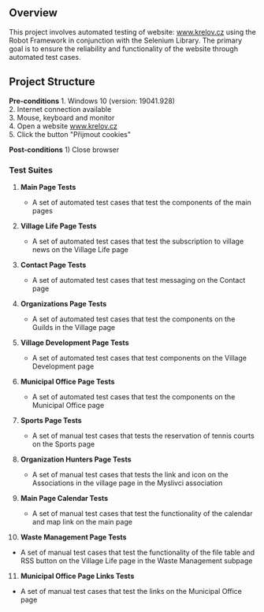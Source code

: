 ## Overview
This project involves automated testing of website: www.krelov.cz using the Robot Framework in conjunction with the Selenium Library.
The primary goal is to ensure the reliability and functionality of the website through automated test cases.

## Project Structure

**Pre-conditions**
	1. Windows 10 (version: 19041.928)  
	2. Internet connection available  
	3. Mouse, keyboard and monitor  
	4. Open a website www.krelov.cz  
	5. Click the button "Přijmout cookies"  

**Post-conditions**
	1) Close browser  

### Test Suites
1. **Main Page Tests**
   - A set of automated test cases that test the components of the main pages

2. **Village Life Page Tests**
   - A set of automated test cases that test the subscription to village news on the Village Life page

3. **Contact Page Tests**
   - A set of automated test cases that test messaging on the Contact page

4. **Organizations Page Tests**
   - A set of automated test cases that test the components on the Guilds in the Village page

5. **Village Development Page Tests**
   - A set of automated test cases that test components on the Village Development page
  
6. **Municipal Office Page Tests**
   - A set of automated test cases that test the components on the Municipal Office page

7. **Sports Page Tests**
   - A set of manual test cases that tests the reservation of tennis courts on the Sports page
  
8. **Organization Hunters Page Tests**
   - A set of manual test cases that tests the link and icon on the Associations in the village page in the Myslivci association
  
9. **Main Page Calendar Tests**
   - A set of manual test cases that test the functionality of the calendar and map link on the main page

10. **Waste Management Page Tests**
   - A set of manual test cases that test the functionality of the file table and RSS button on the Village Life page in the Waste Management subpage

11. **Municipal Office Page Links Tests**
   - A set of manual test cases that test the links on the Municipal Office page
